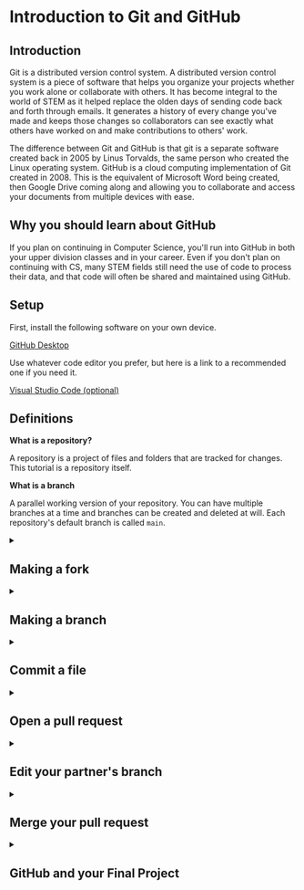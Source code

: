 # Introduction to Git and GitHub

## Introduction

Git is a distributed version control system. A distributed version control system is a piece of software that helps you organize your projects whether you work alone or collaborate with others. It has become integral to the world of STEM as it helped replace the olden days of sending code back and forth through emails. It generates a history of every change you've made and keeps those changes so collaborators can see exactly what others have worked on and make contributions to others' work.

The difference between Git and GitHub is that git is a separate software created back in 2005 by Linus Torvalds, the same person who created the Linux operating system. GitHub is a cloud computing implementation of Git created in 2008. This is the equivalent of Microsoft Word being created, then Google Drive coming along and allowing you to collaborate and access your documents from multiple devices with ease.

## Why you should learn about GitHub

If you plan on continuing in Computer Science, you'll run into GitHub in both your upper division classes and in your career. Even if you don't plan on continuing with CS, many STEM fields still need the use of code to process their data, and that code will often be shared and maintained using GitHub.

## Setup

First, install the following software on your own device.

[GitHub Desktop](https://desktop.github.com/)


Use whatever code editor you prefer, but here is a link to a recommended one if you need it.

[Visual Studio Code (optional)](https://code.visualstudio.com/)

## Definitions

**What is a repository?**

A repository is a project of files and folders that are tracked for changes. This tutorial is a repository itself.

**What is a branch**

A parallel working version of your repository. You can have multiple branches at a time and branches can be created and deleted at will. Each repository's default branch is called `main`.

<details>
<summary><h2> Making a fork </h2></summary>

You'll be working with a lab partner, so the next step only needs to be done by one person.

1. At the top right of the repository webpage, click the button labeled **Fork**. This makes a copy of the entire repository and moves it to your account so you can make whatever changes you want.

![fork](images/fork.png)

2. In the next screen, change the name to `introduction-to-github-first-partner-first-name-last-initial-second-partner-first-name-last-initial`. For example, `introduction-to-github-john-a-kyle-d`.

3. Ensure **Copy the main branch only** is checked, then click **Create fork**.

4. Wait about 30 seconds for GitHub to finish forking the repository, then refresh the page. You can continue the lab from this repository.

5. In this new repository, select the Settings tab near the top right, then click Collaborators on the left. Add your professor, **srussell@elcamino.edu**, and your lab partner.

</details>

<details>
<summary><h2> Making a branch </h2></summary>

Making a new branch allows you to make changes to the repository without affecting other aspects of the project. That means people can upload different changes to a project without conflicting with other's work.

Each lab partner will have to do this next section on their own

1. At the top left of the page, click the button that says **main**

![main-branch](images/main-branch.png)

2. Enter the name for the branch following the following naming convention, `first-name-last-initial-branch`. For example, `john-a-branch`. Then click **Create branch:**.

![new-branch](images/new-branch.png)

</details>

<details>
<summary><h2> Commit a file </h2></summary>

A commit is a group of edits you've made to files and folders. 

1. Open up GitHub Desktop. At the top right of the screen, click **File** -> **Options**. Login to your GitHub account from this screen.

2. Go back to the repository in your web browser. Click the green button near the top of the repository that says **Code**. Click the button next to the link to copy the link.

![clone](images/clone.png)

3. In GitHub Desktop, click **Clone a repository from the internet**. You should see the repository you forked in the previous step. Select that repository and click **clone**.

4. At the top, open the drop down menu titled **main branch** and select the branch you created earlier in this lab. 

5. Use whatever text editor to open up the folder that's been downloaded. If you already have Visual Studio Code installed, you can click **Open in Visual Studio Code**.

6. Create a new file named `hello-world-first-name-last-initial.c` ie `hello-world-john-a.c` with the following code:

```cpp
#include <iostream>

int main() {
    std::cout << "Hello World!";
    return 0;
}
```

7. In GitHub desktop, you'll see your new file pop up on the left with the lines you added in the middle. At the bottom right, fill in the top text box to say **Added hello world**. Click the green button labeled **Commit** in the bottom left.

8. At the top of the screen, click **Fetch Origin**, then after a second, **Push Origin**. After that you can view the repository in your web browser and you should see your new file inside the branch you created. 

**Push and Pull**

Imagine you are pushing your 'block' of code to the repository. That is the same as uploading your changes. The same concept works the other way. When someone has made changes to the repository that you have not yet seen, you download, or **pull** those changes.
</details>

<details>
<summary><h2> Open a pull request </h2></summary>

Pull requests, or PRs, are used to combine branches either from the same repository or a different one. Instead of heading straight to making a commit, a pull request can be used to propose a change. Someone else can then look over your proposal before approving it and adding your change to the target branch.

In this lab, both you and your partner will make a pull request (to your _personal_ fork). You will then merge your branches (using the pull request) into to the `main` branch. 

1. After you've made your commit, you'll notice a message notifying that you can compare and make a pull request. You can either click that message, or access the pull request tab at the top of the repository page. If you choose the message, you can skip to step 5.

2. From the Pull requests tab, click **New pull request**. Make sure the `main` branch is selected from the **base:** dropdown menu.

3. In the **base repository:** dropdown, select your personal fork (_not_ `naridad/introduction-to-github-lab`)

4. In the **compare:** dropdown, select the branch you made previously.

5. Click **Create pull request**.

6. Provide a title and description. You can include info about the new branch and file that you created.

7. Click **Create pull request**.

**Background to a pull request**

The conceptual understanding of a pull request is that you propose a change and request that someone else pulls your changes into the repository. A pull request is often used when working on projects you do not have direct permissions to edit. You can contribute to other people's projects using a pull request.
</details>

<details>
<summary><h2> Edit your partner's branch</h2></summary>

Here is where the collaboration that GitHub features comes in.

1. Back in GitHub Desktop, you'll still currently be in your own branch. Click the branch dropdown menu and select your partner's branch.

![branch-dropdown-menu](images/branch-dropdown-menu.png)

2. Open up your partner's file that they made and edit to contain the following:

```cpp
using namespace std;
#include <iostream>

int main() {
    cout << "Hello World!";
    return 0;
}
```

3. Following the steps from how to commit a file, save your changes and push this change to your partner's branch

</details>


<details>
<summary><h2> Merge your pull request </h2></summary>

Now that both of you have created a pull request, you can both view each other's new branch and file. Merging a pull request is the act of combining two different branches into one, the two branches you proposed in your pull request.

1. Navigate to the **Pull request** tab and find your pull request.

2. Click **Merge pull request**, then **Confirm merge**.

3. After your branch has been merged, all the changes from that branch will now appear on the `main` branch. You don't need that branch anymore and you can now delete it


And that's it! To turn in this lab, **submit** the link to your repository through **Canvas** and make sure the professor's email has been added as a collaborator.

Since you'll be using GitHub for your final project, you can always look back to this lab to refresh yourself on how some steps work.

The last section will show you how to use what you learned with your final project

</details>

<details>
<summary><h2> GitHub and your Final Project </h2></summary>
Since your final project will be done with a partner, GitHub is a perfect tool to use to collaborate. Refer back here when starting your project.

<h2> .gitignore </h2>
Only one group member needs to do the next section. The other group member will clone the repository later.

.gitignore is a file that can be used to ignore certain files inside a repository folder. This means you can have notes and other personal files inside the same folder as the repository folder without sharing them with others.

This is especially useful for programmers and object files. Since you'll be compiling your project everytime you make a change, you'll be creating new object files that your partner doesn't actually need. 

After you extracted your IceMan project, go inside the IceMan folder that contains all of the header and cpp files. From here, make a file called `.gitignore`. The period at the front of the file name is important. Inside, put this text.

```
*
.gitignore
!IceMan
!IceMan/Actor.h
!IceMan/Actor.cpp
!IceMan/StudentWorld.h
!IceMan/StudentWorld.cpp
```

Each line here is a file or folder that git will ignore when scanning your folder for any changes. This means that the only files you'll need to turn in will appear in the repository.

Since the project has so many files, it is easier to specify what git shouldn't ignore. The `*` tells git to ignore everything. Then the `!` in front of each file name tells git that it shouldn't ignore that file.

<h2> Creating your repository </h2>
Since the project files were given to you through a zip folder, you'll have to create your own repository. 

Back in GitHub Desktop, click the button at the top left labeled **Current repository**. Next, click **Add**, then **Create New Repository**

![new-repo](images/create-new-repository.png)

From this menu, fill in the Name with **IceMan-Project**. Choose the folder you put the project in, then click **Create repository**

![new-repository-menu](images/new-repository-menu.png)

This will create a new folder named IceMan-Project inside the folder specified. In the example, this will be inside the Documents folder. From here, move the .gitignore file, IceMan folder (containing cpp and h files) and the IceMan.sln file into this **IceMan-Project** folder.

In GitHub desktop, you should see these new files added. 

![added-files](images/added-files.png)

Next, click **Publish repository**, then the button also titled **public repository**. Now you'll be able to see this repository attached to your account on GitHub.

On the bottom left of GitHub Desktop, fill in the 

![initial-commit](images/initial-commit.png)

Then click **Commit to main**. At the top, click **Push origin**. If you see **Fetch origin**, click that, then it will say **Push origin**. After that, you'll see your work has been uploaded to GitHub.

Now, following the steps used in this lab, your lab partner can clone the repository. Your lab partner will also need to copy over the other files from the IceMan folder. After they have done that, you two can start working. 


</details>
